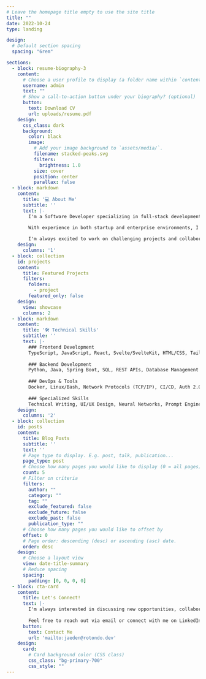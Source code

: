 ```yaml
---
# Leave the homepage title empty to use the site title
title: ""
date: 2022-10-24
type: landing

design:
  # Default section spacing
  spacing: "6rem"

sections:
  - block: resume-biography-3
    content:
      # Choose a user profile to display (a folder name within `content/authors/`)
      username: admin
      text: ""
      # Show a call-to-action button under your biography? (optional)
      button:
        text: Download CV
        url: uploads/resume.pdf
    design:
      css_class: dark
      background:
        color: black
        image:
          # Add your image background to `assets/media/`.
          filename: stacked-peaks.svg
          filters:
            brightness: 1.0
          size: cover
          position: center
          parallax: false
  - block: markdown
    content:
      title: '💻 About Me'
      subtitle: ''
      text: |-
        I'm a Software Developer specializing in full-stack development with a passion for creating efficient, scalable applications. My expertise spans modern web technologies, AI/ML applications, and collaborative software solutions.

        With experience in both startup and enterprise environments, I've delivered critical security solutions, performance optimizations, and innovative features that directly impact business outcomes.
        
        I'm always excited to work on challenging projects and collaborate with teams that push the boundaries of technology. Let's connect! 🚀
    design:
      columns: '1'
  - block: collection
    id: projects
    content:
      title: Featured Projects
      filters:
        folders:
          - project
        featured_only: false
    design:
      view: showcase
      columns: 2
  - block: markdown
    content:
      title: '🛠️ Technical Skills'
      subtitle: ''
      text: |-
        ### Frontend Development
        TypeScript, JavaScript, React, Svelte/SvelteKit, HTML/CSS, Tailwind CSS, MUI
        
        ### Backend Development
        Python, Java, Spring Boot, SQL, REST APIs, Database Management
        
        ### DevOps & Tools
        Docker, Linux/Bash, Network Protocols (TCP/IP), CI/CD, Auth 2.0, Jenkins
        
        ### Specialized Skills
        Technical Writing, UI/UX Design, Neural Networks, Prompt Engineering, LLM Integration
    design:
      columns: '2'
  - block: collection
    id: posts
    content:
      title: Blog Posts
      subtitle: ''
      text: ''
      # Page type to display. E.g. post, talk, publication...
      page_type: post
      # Choose how many pages you would like to display (0 = all pages)
      count: 5
      # Filter on criteria
      filters:
        author: ""
        category: ""
        tag: ""
        exclude_featured: false
        exclude_future: false
        exclude_past: false
        publication_type: ""
      # Choose how many pages you would like to offset by
      offset: 0
      # Page order: descending (desc) or ascending (asc) date.
      order: desc
    design:
      # Choose a layout view
      view: date-title-summary
      # Reduce spacing
      spacing:
        padding: [0, 0, 0, 0]
  - block: cta-card
    content:
      title: Let's Connect!
      text: |-
        I'm always interested in discussing new opportunities, collaborating on innovative projects, or just having a chat about technology.
        
        Feel free to reach out via email or connect with me on LinkedIn!
      button:
        text: Contact Me
        url: 'mailto:jaeden@rotondo.dev'
    design:
      card:
        # Card background color (CSS class)
        css_class: "bg-primary-700"
        css_style: ""
---
```

